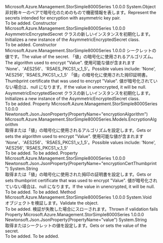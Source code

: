 <Type Name="AsymmetricEncryptedSecret" FullName="Microsoft.Azure.Management.StorSimple8000Series.Models.AsymmetricEncryptedSecret">
  <TypeSignature Language="C#" Value="public class AsymmetricEncryptedSecret" />
  <TypeSignature Language="ILAsm" Value=".class public auto ansi beforefieldinit AsymmetricEncryptedSecret extends System.Object" />
  <TypeSignature Language="DocId" Value="T:Microsoft.Azure.Management.StorSimple8000Series.Models.AsymmetricEncryptedSecret" />
  <TypeSignature Language="VB.NET" Value="Public Class AsymmetricEncryptedSecret" />
  <TypeSignature Language="F#" Value="type AsymmetricEncryptedSecret = class" />
  <AssemblyInfo>
    <AssemblyName>Microsoft.Azure.Management.StorSimple8000Series</AssemblyName>
    <AssemblyVersion>1.0.0.0</AssemblyVersion>
  </AssemblyInfo>
  <Base>
    <BaseTypeName>System.Object</BaseTypeName>
  </Base>
  <Interfaces />
  <Docs>
    <summary>
            <span data-ttu-id="07200-101">非対称キーのペアで暗号化のためのもので機密情報を表します。</span><span class="sxs-lookup"><span data-stu-id="07200-101">Represent the secrets intended for encryption with asymmetric key pair.</span></span>
            </summary>
    <remarks>To be added.</remarks>
  </Docs>
  <Members>
    <Member MemberName=".ctor">
      <MemberSignature Language="C#" Value="public AsymmetricEncryptedSecret ();" />
      <MemberSignature Language="ILAsm" Value=".method public hidebysig specialname rtspecialname instance void .ctor() cil managed" />
      <MemberSignature Language="DocId" Value="M:Microsoft.Azure.Management.StorSimple8000Series.Models.AsymmetricEncryptedSecret.#ctor" />
      <MemberSignature Language="VB.NET" Value="Public Sub New ()" />
      <MemberType>Constructor</MemberType>
      <AssemblyInfo>
        <AssemblyName>Microsoft.Azure.Management.StorSimple8000Series</AssemblyName>
        <AssemblyVersion>1.0.0.0</AssemblyVersion>
      </AssemblyInfo>
      <Parameters />
      <Docs>
        <summary>
            <span data-ttu-id="07200-102">AsymmetricEncryptedSecret クラスの新しいインスタンスを初期化します。</span><span class="sxs-lookup"><span data-stu-id="07200-102">Initializes a new instance of the AsymmetricEncryptedSecret class.</span></span>
            </summary>
        <remarks>To be added.</remarks>
      </Docs>
    </Member>
    <Member MemberName=".ctor">
      <MemberSignature Language="C#" Value="public AsymmetricEncryptedSecret (string value, Microsoft.Azure.Management.StorSimple8000Series.Models.EncryptionAlgorithm encryptionAlgorithm, string encryptionCertThumbprint = null);" />
      <MemberSignature Language="ILAsm" Value=".method public hidebysig specialname rtspecialname instance void .ctor(string value, valuetype Microsoft.Azure.Management.StorSimple8000Series.Models.EncryptionAlgorithm encryptionAlgorithm, string encryptionCertThumbprint) cil managed" />
      <MemberSignature Language="DocId" Value="M:Microsoft.Azure.Management.StorSimple8000Series.Models.AsymmetricEncryptedSecret.#ctor(System.String,Microsoft.Azure.Management.StorSimple8000Series.Models.EncryptionAlgorithm,System.String)" />
      <MemberSignature Language="F#" Value="new Microsoft.Azure.Management.StorSimple8000Series.Models.AsymmetricEncryptedSecret : string * Microsoft.Azure.Management.StorSimple8000Series.Models.EncryptionAlgorithm * string -&gt; Microsoft.Azure.Management.StorSimple8000Series.Models.AsymmetricEncryptedSecret" Usage="new Microsoft.Azure.Management.StorSimple8000Series.Models.AsymmetricEncryptedSecret (value, encryptionAlgorithm, encryptionCertThumbprint)" />
      <MemberType>Constructor</MemberType>
      <AssemblyInfo>
        <AssemblyName>Microsoft.Azure.Management.StorSimple8000Series</AssemblyName>
        <AssemblyVersion>1.0.0.0</AssemblyVersion>
      </AssemblyInfo>
      <Parameters>
        <Parameter Name="value" Type="System.String" />
        <Parameter Name="encryptionAlgorithm" Type="Microsoft.Azure.Management.StorSimple8000Series.Models.EncryptionAlgorithm" />
        <Parameter Name="encryptionCertThumbprint" Type="System.String" />
      </Parameters>
      <Docs>
        <param name="value"><span data-ttu-id="07200-103">シークレットの値です。</span><span class="sxs-lookup"><span data-stu-id="07200-103">The value of the secret.</span></span></param>
        <param name="encryptionAlgorithm"><span data-ttu-id="07200-104">「値」の暗号化に使用されるアルゴリズム。</span><span class="sxs-lookup"><span data-stu-id="07200-104">The algorithm used to encrypt "Value".</span></span> <span data-ttu-id="07200-105">使用可能な値が含まれます 'None'、'AES256'、'RSAES_PKCS1_v_1_5'。</span><span class="sxs-lookup"><span data-stu-id="07200-105">Possible values include: 'None', 'AES256', 'RSAES_PKCS1_v_1_5'</span></span></param>
        <param name="encryptionCertThumbprint"><span data-ttu-id="07200-106">「値」の暗号化に使用された拇印証明書。</span><span class="sxs-lookup"><span data-stu-id="07200-106">Thumbprint certificate that was used to encrypt "Value".</span></span> <span data-ttu-id="07200-107">値が暗号化されていない場合は、null になります。</span><span class="sxs-lookup"><span data-stu-id="07200-107">If the value in unencrypted, it will be null.</span></span></param>
        <summary>
            <span data-ttu-id="07200-108">AsymmetricEncryptedSecret クラスの新しいインスタンスを初期化します。</span><span class="sxs-lookup"><span data-stu-id="07200-108">Initializes a new instance of the AsymmetricEncryptedSecret class.</span></span>
            </summary>
        <remarks>To be added.</remarks>
      </Docs>
    </Member>
    <Member MemberName="EncryptionAlgorithm">
      <MemberSignature Language="C#" Value="public Microsoft.Azure.Management.StorSimple8000Series.Models.EncryptionAlgorithm EncryptionAlgorithm { get; set; }" />
      <MemberSignature Language="ILAsm" Value=".property instance valuetype Microsoft.Azure.Management.StorSimple8000Series.Models.EncryptionAlgorithm EncryptionAlgorithm" />
      <MemberSignature Language="DocId" Value="P:Microsoft.Azure.Management.StorSimple8000Series.Models.AsymmetricEncryptedSecret.EncryptionAlgorithm" />
      <MemberSignature Language="VB.NET" Value="Public Property EncryptionAlgorithm As EncryptionAlgorithm" />
      <MemberSignature Language="F#" Value="member this.EncryptionAlgorithm : Microsoft.Azure.Management.StorSimple8000Series.Models.EncryptionAlgorithm with get, set" Usage="Microsoft.Azure.Management.StorSimple8000Series.Models.AsymmetricEncryptedSecret.EncryptionAlgorithm" />
      <MemberType>Property</MemberType>
      <AssemblyInfo>
        <AssemblyName>Microsoft.Azure.Management.StorSimple8000Series</AssemblyName>
        <AssemblyVersion>1.0.0.0</AssemblyVersion>
      </AssemblyInfo>
      <Attributes>
        <Attribute>
          <AttributeName>Newtonsoft.Json.JsonProperty(PropertyName="encryptionAlgorithm")</AttributeName>
        </Attribute>
      </Attributes>
      <ReturnValue>
        <ReturnType>Microsoft.Azure.Management.StorSimple8000Series.Models.EncryptionAlgorithm</ReturnType>
      </ReturnValue>
      <Docs>
        <summary>
            <span data-ttu-id="07200-109">取得または「値」の暗号化に使用されるアルゴリズムを設定します。</span><span class="sxs-lookup"><span data-stu-id="07200-109">Gets or sets the algorithm used to encrypt "Value".</span></span> <span data-ttu-id="07200-110">使用可能な値が含まれます 'None'、'AES256'、'RSAES_PKCS1_v_1_5'。</span><span class="sxs-lookup"><span data-stu-id="07200-110">Possible values include: 'None', 'AES256', 'RSAES_PKCS1_v_1_5'</span></span>
            </summary>
        <value>To be added.</value>
        <remarks>To be added.</remarks>
      </Docs>
    </Member>
    <Member MemberName="EncryptionCertThumbprint">
      <MemberSignature Language="C#" Value="public string EncryptionCertThumbprint { get; set; }" />
      <MemberSignature Language="ILAsm" Value=".property instance string EncryptionCertThumbprint" />
      <MemberSignature Language="DocId" Value="P:Microsoft.Azure.Management.StorSimple8000Series.Models.AsymmetricEncryptedSecret.EncryptionCertThumbprint" />
      <MemberSignature Language="VB.NET" Value="Public Property EncryptionCertThumbprint As String" />
      <MemberSignature Language="F#" Value="member this.EncryptionCertThumbprint : string with get, set" Usage="Microsoft.Azure.Management.StorSimple8000Series.Models.AsymmetricEncryptedSecret.EncryptionCertThumbprint" />
      <MemberType>Property</MemberType>
      <AssemblyInfo>
        <AssemblyName>Microsoft.Azure.Management.StorSimple8000Series</AssemblyName>
        <AssemblyVersion>1.0.0.0</AssemblyVersion>
      </AssemblyInfo>
      <Attributes>
        <Attribute>
          <AttributeName>Newtonsoft.Json.JsonProperty(PropertyName="encryptionCertThumbprint")</AttributeName>
        </Attribute>
      </Attributes>
      <ReturnValue>
        <ReturnType>System.String</ReturnType>
      </ReturnValue>
      <Docs>
        <summary>
            <span data-ttu-id="07200-111">取得または「値」の暗号化に使用された拇印の証明書を設定します。</span><span class="sxs-lookup"><span data-stu-id="07200-111">Gets or sets thumbprint certificate that was used to encrypt "Value".</span></span> <span data-ttu-id="07200-112">値が暗号化されていない場合は、null になります。</span><span class="sxs-lookup"><span data-stu-id="07200-112">If the value in unencrypted, it will be null.</span></span>
            </summary>
        <value>To be added.</value>
        <remarks>To be added.</remarks>
      </Docs>
    </Member>
    <Member MemberName="Validate">
      <MemberSignature Language="C#" Value="public virtual void Validate ();" />
      <MemberSignature Language="ILAsm" Value=".method public hidebysig newslot virtual instance void Validate() cil managed" />
      <MemberSignature Language="DocId" Value="M:Microsoft.Azure.Management.StorSimple8000Series.Models.AsymmetricEncryptedSecret.Validate" />
      <MemberSignature Language="VB.NET" Value="Public Overridable Sub Validate ()" />
      <MemberSignature Language="F#" Value="abstract member Validate : unit -&gt; unit&#xA;override this.Validate : unit -&gt; unit" Usage="asymmetricEncryptedSecret.Validate " />
      <MemberType>Method</MemberType>
      <AssemblyInfo>
        <AssemblyName>Microsoft.Azure.Management.StorSimple8000Series</AssemblyName>
        <AssemblyVersion>1.0.0.0</AssemblyVersion>
      </AssemblyInfo>
      <ReturnValue>
        <ReturnType>System.Void</ReturnType>
      </ReturnValue>
      <Parameters />
      <Docs>
        <summary>
            <span data-ttu-id="07200-113">オブジェクトを検証します。</span><span class="sxs-lookup"><span data-stu-id="07200-113">Validate the object.</span></span>
            </summary>
        <remarks>To be added.</remarks>
        <exception cref="T:Microsoft.Rest.ValidationException">
            <span data-ttu-id="07200-114">検証が失敗した場合にスローされます。</span><span class="sxs-lookup"><span data-stu-id="07200-114">Thrown if validation fails</span></span>
            </exception>
      </Docs>
    </Member>
    <Member MemberName="Value">
      <MemberSignature Language="C#" Value="public string Value { get; set; }" />
      <MemberSignature Language="ILAsm" Value=".property instance string Value" />
      <MemberSignature Language="DocId" Value="P:Microsoft.Azure.Management.StorSimple8000Series.Models.AsymmetricEncryptedSecret.Value" />
      <MemberSignature Language="VB.NET" Value="Public Property Value As String" />
      <MemberSignature Language="F#" Value="member this.Value : string with get, set" Usage="Microsoft.Azure.Management.StorSimple8000Series.Models.AsymmetricEncryptedSecret.Value" />
      <MemberType>Property</MemberType>
      <AssemblyInfo>
        <AssemblyName>Microsoft.Azure.Management.StorSimple8000Series</AssemblyName>
        <AssemblyVersion>1.0.0.0</AssemblyVersion>
      </AssemblyInfo>
      <Attributes>
        <Attribute>
          <AttributeName>Newtonsoft.Json.JsonProperty(PropertyName="value")</AttributeName>
        </Attribute>
      </Attributes>
      <ReturnValue>
        <ReturnType>System.String</ReturnType>
      </ReturnValue>
      <Docs>
        <summary>
            <span data-ttu-id="07200-115">取得またはシークレットの値を設定します。</span><span class="sxs-lookup"><span data-stu-id="07200-115">Gets or sets the value of the secret.</span></span>
            </summary>
        <value>To be added.</value>
        <remarks>To be added.</remarks>
      </Docs>
    </Member>
  </Members>
</Type>